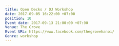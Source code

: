 ```yaml
---
title: Open Decks / DJ Workshop
date: 2017-09-05 16:22:00 +07:00
position: 10
Event date: 2017-09-13 21:00:00 +07:00
Venue: The Grove
Event URL: https://www.facebook.com/thegrovehanoi/
Genre: workshop
---
```


